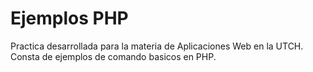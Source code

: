 # Ejemplos PHP
Practica desarrollada para la materia de Aplicaciones Web en la UTCH.
Consta de ejemplos de comando basicos en PHP.

